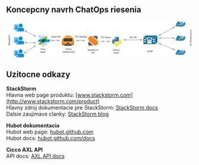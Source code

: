 ## Koncepcny navrh ChatOps riesenia
![chatops-ukf](ChatOps_solution_overview.png)
## Uzitocne odkazy
**StackStorm**  
Hlavna web page produktu: [www.stackstorm.com](http://www.stackstorm.com/product)  
Hlavny zdroj dokumentacie pre StackStorm: [StackStorm docs](https://docs.stackstorm.com)  
Dalsie zaujimave clanky: [StackStorm blog](https://stackstorm.com/blog) 

**Hubot dokumentacia**  
Hubot web page: [hubot.github.com](https://hubot.github.com)  
Hubot docs: [hubot.github.com/docs](https://hubot.github.com/docs)

**Cicco AXL API**  
API docs: [AXL API docs](https://developer.cisco.com/site/axl)  
